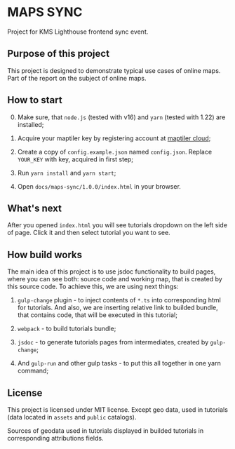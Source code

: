 # MAPS SYNC

Project for KMS Lighthouse frontend sync event.

## Purpose of this project

This project is designed to demonstrate typical use cases of online maps. Part of the report on the subject of online 
maps.

## How to start

0. Make sure, that `node.js` (tested with v16) and `yarn` (tested with 1.22) are installed; 

1. Acquire your maptiler key by registering account at [maptiler cloud](https://cloud.maptiler.com/);

2. Create a copy of `config.example.json` named `config.json`. Replace `YOUR_KEY` with key, acquired in first step;

3. Run `yarn install` and `yarn start`;

4. Open `docs/maps-sync/1.0.0/index.html` in your browser.

## What's next

After you opened `index.html` you will see tutorials dropdown on the left side of page. Click it and then 
select tutorial you want to see.

## How build works

The main idea of this project is to use jsdoc functionality to build pages, where you can see both: source code
and working map, that is created by this source code. To achieve this, we are using next things:

1. `gulp-change` plugin - to inject contents of `*.ts` into corresponding html for tutorials. And also, we are inserting 
   relative link to builded bundle, that contains code, that will be executed in this tutorial;
   
2. `webpack` - to build tutorials bundle;
   
3. `jsdoc` - to generate tutorials pages from intermediates, created by `gulp-change`;
   
4. And `gulp-run` and other gulp tasks - to put this all together in one yarn command;

## License

This project is licensed under MIT license. Except geo data, used in tutorials (data located in `assets` and `public`
catalogs). 

Sources of geodata used in tutorials displayed in builded tutorials in corresponding attributions fields.
